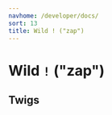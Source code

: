 ```yaml
---
navhome: /developer/docs/
sort: 13
title: Wild ! ("zap")
---
```


# Wild `!` ("zap")

## Twigs

<list dataPreview="true" className="runes"></list>
